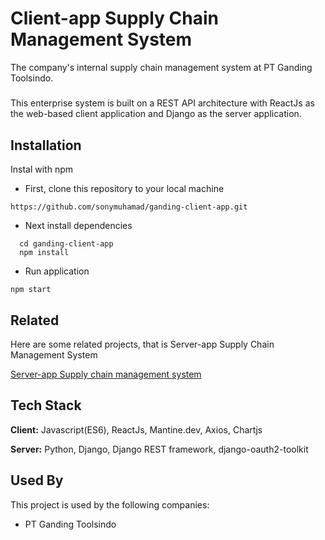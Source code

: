 
# Client-app Supply Chain Management System


The company's internal supply chain management system at PT Ganding Toolsindo. 

#####
This enterprise system is built on a REST API architecture with ReactJs as the web-based client application and Django as the server application.


## Installation

Instal with npm

- First, clone this repository to your local machine
```
https://github.com/sonymuhamad/ganding-client-app.git
```

- Next install dependencies 
```
  cd ganding-client-app
  npm install
```

- Run application
```
npm start
``` 


## Related

Here are some related projects, that is Server-app Supply Chain Management System

[Server-app Supply chain management system](https://github.com/sonymuhamad/ganding-server-app)


## Tech Stack

**Client:** Javascript(ES6), ReactJs, Mantine.dev, Axios, Chartjs 

**Server:** Python, Django, Django REST framework, django-oauth2-toolkit


## Used By

This project is used by the following companies:

- PT Ganding Toolsindo


